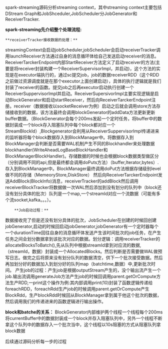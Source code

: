 spark-streaming源码分析streaming context，其中streaming context主要包括DStream Graph和JobShceduler,JobScheduler分JobGenerator和ReceiverTracker.



**spark-streaming先介绍整个处理流程:**

    **receiverTracker接收数据的处理：**
streamingContext会启动jobScheduler,jobScheduler会启动receiverTracker调用launchReceiver方法通过自身的消息循环体给自己发送启动receiver的消息。ReceiverTarckerEndpoint内部StartReceiver方法定义了启动receiver的方法(主要是将receiver封装构建一个ReceiverSupervisorImpl，并启动)，这个方法的实现是在executor端执行的，通过sc提交job，job的数据receiverRDD（这个RDD之前做过资源调度就是在那个executor上面创建启动），具体的执行逻辑就是我们封装了receiver的函数。提交job之后再executor启动执行创建一个ReceiverSuppervisorImpl并启动。ReceiverSupersivorImpl主要实现逻辑是启动BlockGenerator和启动startReceiver，然后向ReceiverTarckerEndpoint注册。receiver（数据接收以socketReceiver为例）启动之后就会调用store方法存储接收到的数据，该方法最终会调用blockGenerator的addData方法更新更新buffer数据。（BlockGenerator会每个200ms发起一个定时任务，将buffer中的数据封装成一个block存入阻塞队列中每个block都对应一个StreamBlockId）,Blockgenerator会利用从ReceiverSuppervisorImpl传递进来的监听器将每个block数据存入到BlockManager中。将数据存入到BlockManager会判断是否需要WAL机制产生不同的Blockhandler来处理数据blockhandler(WriteAheadLogBaseBlockHandler和BlockManagerBlockHandler)。存储数据的时候也会根据block数据类型做区分（分别调用不同的api,但是最终都会调用doPuts方法）（buffer,Iterator,bytes）.存入到BlockManager中。BlockManager最终调用doPut方法根据存储级别level做不同的存储（MemeoryStore,DiskStore）
然后向ReceiverTarckerEndpoint发送AddBlock(BlockInfo)消息，receiverTracker的addBlock然后调用receiverBlockTracker将数据做一次WAL然后添加到没有划分的队列中（block还没有划分具体的批次）队列是一个map,一个streamId对应一个流数据（可能有多个流socket,kafka。。。）。

        **Job启动过程：**
数据接收完了但是还没有划分具体的批次，JobScheduler在创建的时候回创建jobGenerator,启动的时候回启动jobGenerator,jobGenerator有一个定时器每个一个durationTime回往自身的消息循环体发送产生该时间批次的job任务，在产生任务之间会划分数据拿到该批次对应的数据。划分逻辑：调用receiverTracker的allocateBlocksToBatch(),先从队列中根据streamId拿到对应流的数据,（streamId，数据）封装成一个AllocatedBlocks。然后判断是否需要做WAL做预写日志。做完之后将原来没有划分队列的数据清空，供下一个批次接受数据。然后再加划分好的数据加入到划分好的队列map（batchtime,数据）中,更新批次时间。
产生job的过程：产生job是根据outputStream产生的，没个输出流产生一个job.输出流调用generateJob方法产生job的时候回调用parent.getOrCompute方法生产RDD,一print这个操作为例:其内部调用print(10)封装了函数逻辑传递给foreachRDD，foreachRdd生产job的时候调用parent.getOrCompute产生BlockRdd，生产blockRdd时候回从BlockManager拿到属于他这个批次的数据，然后调用我们的传递进来的函数逻辑进行输出操作。



**block和batche的关系：**
BlockGenerator内部维护两个线程一个线程每个200ms将currentBuffer中的数据封装成一个block并存入阻塞队列中，另外一个线程不断拿这个队列中的数据存入一个批次当中，这个线程以10s阻塞的方式从阻塞队列拿block数据

后续通过源码分析每一步的过程